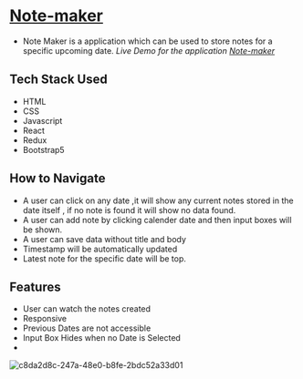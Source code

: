 # [Note-maker](https://note-maker-nu.vercel.app)
- Note Maker is a application which can be used to store notes for a specific upcoming date.
*Live Demo for the application [Note-maker](https://note-maker-nu.vercel.app)*
## Tech Stack Used 
 - HTML
 - CSS
 - Javascript
 - React
 - Redux
 - Bootstrap5
 
 ## How to Navigate 
 - A user can click on any date ,it will show any current notes stored in the date itself , if no note is found it will show no data found.
 - A user can add note by clicking calender date and then input boxes will be shown.
 - A user can save data without title and body
 - Timestamp will be automatically updated
 - Latest note for the specific date will be top.

## Features
- User can watch the notes created
- Responsive
- Previous Dates are not accessible
- Input Box Hides when no Date is Selected
- 
![c8da2d8c-247a-48e0-b8fe-2bdc52a33d01](https://user-images.githubusercontent.com/96873348/169252647-0a5203b5-8e3b-46ae-b613-0d5dc19fe324.png)

